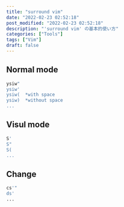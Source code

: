 ```yaml
---
title: "surround vim"
date: "2022-02-23 02:52:18"
post_modified: "2022-02-23 02:52:18"
description: "'surround vim' の基本的使い方"
categories: ["Tools"]
tags: ["Vim"]
draft: false
---
```


## Normal mode

```bash
ysiw"
ysiw'
ysiw(  *with space
ysiw)  *without space
...
```

## Visul mode

```bash
S'
S"
S(
...
```

## Change

```bash
cs'"
ds'
...
```
